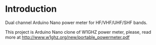 # Introduction
Dual channel Arduino Nano power meter for HF/VHF/UHF/SHF bands. 

This project is Arduino Nano clone of W1GHZ power meter, please, read more at http://www.w1ghz.org/new/portable_powermeter.pdf

